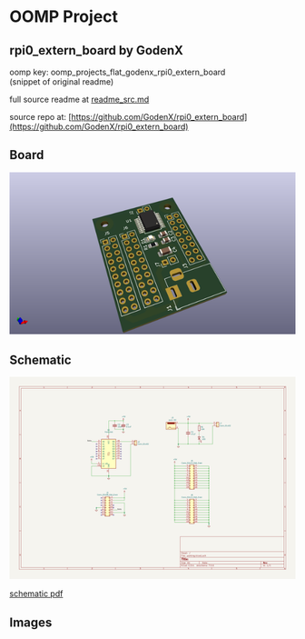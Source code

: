 # OOMP Project  
## rpi0_extern_board  by GodenX  
  
oomp key: oomp_projects_flat_godenx_rpi0_extern_board  
(snippet of original readme)  
  
  
  full source readme at [readme_src.md](readme_src.md)  
  
source repo at: [https://github.com/GodenX/rpi0_extern_board](https://github.com/GodenX/rpi0_extern_board)  
## Board  
  
[![working_3d.png](working_3d_600.png)](working_3d.png)  
## Schematic  
  
[![working_schematic.png](working_schematic_600.png)](working_schematic.png)  
  
[schematic pdf](working_schematic.pdf)  
## Images  
